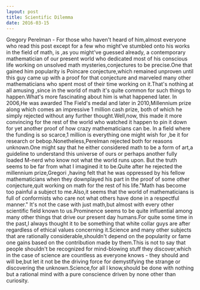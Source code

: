 ```yaml
---
layout: post
title: Scientific Dilemma
date: 2016-03-15
---
```


Gregory Perelman - For those who haven't heard of him,almost everyone who read this post except for a few who might've stumbled onto his works in the field of math, is ,as you might've guessed already, a contemporary mathematician of our present world who dedicated most of his conscious life working on unsolved math mysteries,conjectures to be precise.One that gained him popularity is Poincare conjecture,which remained unproven until this guy came up with a proof for that conjecture and marveled many other mathematicians who spent most of their time working on it.That's nothing at all amusing ,since in the world of math it's quite common for such things to happen.What's more fascinating about him is what happened later.
In 2006,He was awarded The Field's medal and later in 2010,Millennium prize along which comes an impressive  1 million cash prize, both of which he simply rejected without any further thought.Well,now, this made it more convincing for the rest of the world who watched it happen to pin it down for yet another proof of how crazy mathematicians can be. In a field where the funding is so scarce,1 million is everything one might wish for ,be it for research or bebop.Nonetheless,Perelman rejected both for reasons unknown.One might say that he either considered math to be a form of art,a guideline to understand this universe of ours or perhaps another fully loaded M-nerd who know not what the world runs upon.
But the truth seems to be far from what I imagined it to be.Quite after he rejected the millennium prize,Gregori ,having felt that he was oppressed by his fellow mathematicians when they downplayed his part in the proof of some other conjecture,quit working on math for the rest of his life."Math has become too painful a subject to me.Also,it seems that the world of mathematicians is full of conformists who care not what others have done in a respectful manner."
It's not the case with just math,but almost with every other scientific field known to us.Prominence seems to be quite  influential  among many other things that drive our present day humans.For quite some time in the past,I always thought it to be something that white collar guys are after regardless of ethical values concerning it.Science and many other subjects that are rationally considerable,shouldn't depend on the popularity or fame one gains based on the contribution made by them.This is not to say that people shouldn't be recognized for mind-blowing stuff they discover,which in the case of science are countless as everyone knows - they should and will be,but let it not be the driving force for demystifying the strange or discovering the unknown.Science,for all I know,should be done with nothing but a rational mind with a pure conscience driven by none other than curiosity.
